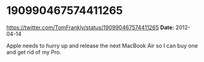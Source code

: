 # 190990467574411265
https://twitter.com/TomFrankly/status/190990467574411265
**Date:** 2012-04-14

Apple needs to hurry up and release the next MacBook Air so I can buy one and get rid of my Pro.
